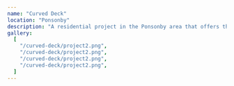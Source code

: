```yaml
---
name: "Curved Deck"
location: "Ponsonby"
description: "A residential project in the Ponsonby area that offers the very best of urban life."
gallery:
  [
    "/curved-deck/project2.png",
    "/curved-deck/project2.png",
    "/curved-deck/project2.png",
    "/curved-deck/project2.png",
  ]
---
```

